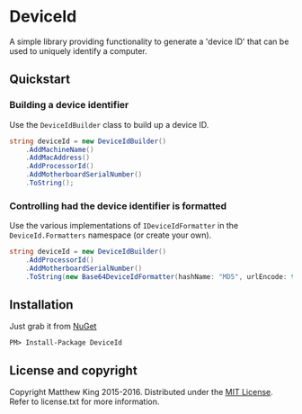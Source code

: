 DeviceId
========

A simple library providing functionality to generate a 'device ID' that can be used to uniquely identify a computer.

Quickstart
----------

### Building a device identifier

Use the `DeviceIdBuilder` class to build up a device ID.

```csharp
string deviceId = new DeviceIdBuilder()
    .AddMachineName()
    .AddMacAddress()
    .AddProcessorId()
    .AddMotherboardSerialNumber()
    .ToString();
```

### Controlling had the device identifier is formatted

Use the various implementations of `IDeviceIdFormatter` in the `DeviceId.Formatters` namespace (or create your own).

```csharp
string deviceId = new DeviceIdBuilder()
    .AddProcessorId()
    .AddMotherboardSerialNumber()
    .ToString(new Base64DeviceIdFormatter(hashName: "MD5", urlEncode: true));
```

Installation
------------

Just grab it from [NuGet](https://www.nuget.org/packages/DeviceId/)

`PM> Install-Package DeviceId`

License and copyright
---------------------

Copyright Matthew King 2015-2016.
Distributed under the [MIT License](http://opensource.org/licenses/MIT). Refer to license.txt for more information.
